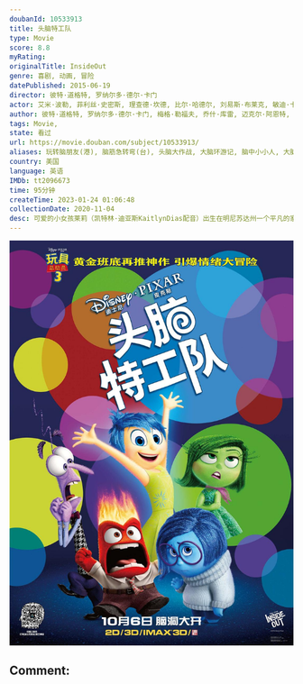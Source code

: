 ```yaml
---
doubanId: 10533913
title: 头脑特工队
type: Movie
score: 8.8
myRating: 
originalTitle: InsideOut
genre: 喜剧, 动画, 冒险
datePublished: 2015-06-19
director: 彼特·道格特, 罗纳尔多·德尔·卡门
actor: 艾米·波勒, 菲利丝·史密斯, 理查德·坎德, 比尔·哈德尔, 刘易斯·布莱克, 敏迪·卡灵, 凯特林·迪亚斯, 戴安·琳恩, 凯尔·麦克拉克伦, 波拉·庞德斯通, 鲍比·莫尼汉, 保拉·佩尔, 大卫·戈尔兹, 弗兰克·奥兹, 乔什·库雷, 弗利, 约翰·拉岑贝格, 卡洛斯·阿拉斯拉奇, 皮特·萨加尔, 拉什达·琼斯, 罗里·艾伦, 约翰·齐甘, 雪莉·琳恩, 拉瑞恩·纽曼, 帕丽斯·冯·戴克, 佟心竹, 张震, 特蕾莎·甘泽尔, 鲍伯·伯根, 杰夫·奎卡, 山新
author: 彼特·道格特, 罗纳尔多·德尔·卡门, 梅格·勒福夫, 乔什·库雷, 迈克尔·阿恩特, 西蒙·里奇, 鲍勃·彼德森, 比尔·哈德尔, 艾米·波勒
tags: Movie, 
state: 看过
url: https://movie.douban.com/subject/10533913/
aliases: 玩转脑朋友(港), 脑筋急转弯(台), 头脑大作战, 大脑环游记, 脑中小小人, 大脑内外, 由内而外, 头脑总动员
country: 美国
language: 英语
IMDb: tt2096673
time: 95分钟
createTime: 2023-01-24 01:06:48
collectionDate: 2020-11-04
desc: 可爱的小女孩莱莉（凯特林·迪亚斯KaitlynDias配音）出生在明尼苏达州一个平凡的家庭中，从小她在父母的呵护下长大，脑海中保存着无数美好甜蜜的回忆。当然这些记忆还与几个莱莉未曾谋面的伙伴息息...
---
```


![image](assets/p2266293606.jpg)

Comment: 
---

